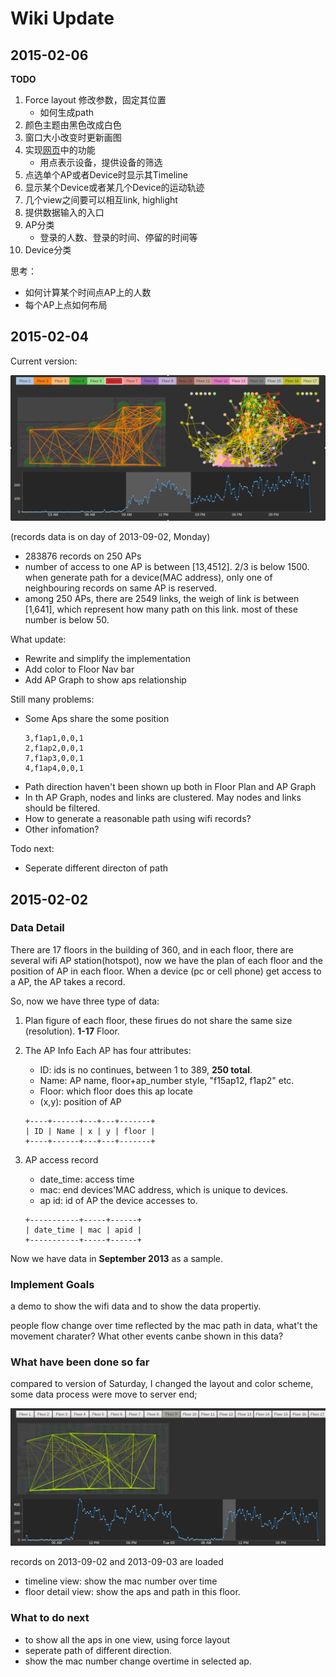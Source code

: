 # Wiki Update

## 2015-02-06

**TODO**

1. Force layout 修改参数，固定其位置
	- 如何生成path
2. 颜色主题由黑色改成白色
3. 窗口大小改变时更新画图
4. 实现[网页](http://apps.opendatacity.de/relog/)中的功能
	- 用点表示设备，提供设备的筛选
5. 点选单个AP或者Device时显示其Timeline
6. 显示某个Device或者某几个Device的运动轨迹
7. 几个view之间要可以相互link, highlight
8. 提供数据输入的入口
9. AP分类
	- 登录的人数、登录的时间、停留的时间等
10. Device分类

思考：

- 如何计算某个时间点AP上的人数
- 每个AP上点如何布局

## 2015-02-04

Current version:

![cur version](_img/0204-img-1.png)

(records data is on day of 2013-09-02, Monday)

- 283876 records on 250 APs
- number of access to one AP is between [13,4512].
		2/3 is below 1500.
		when generate path for a device(MAC address),
		only one of neighbouring records on same AP is reserved.
- among 250 APs, there are 2549 links, the weigh of link is between [1,641], which represent how many path on this link. most of these number is below 50.

What update:

- Rewrite and simplify the implementation
-	Add color to Floor Nav bar
- Add AP Graph to show aps relationship

Still many problems:

- Some Aps share the some position
	```
	3,f1ap1,0,0,1
	2,f1ap2,0,0,1
	7,f1ap3,0,0,1
	4,f1ap4,0,0,1
	```
- Path direction haven't been shown up both in Floor Plan and AP Graph
- In th AP Graph, nodes and links are clustered. May nodes and links should be filtered.
- How to generate a reasonable path using wifi records?
- Other infomation?

Todo next:

- Seperate different directon of path


## 2015-02-02

### Data Detail

There are 17 floors in the building of 360, and in each floor, there are several wifi AP station(hotspot),
now we have the plan of each floor and the position of AP in each floor.
When a device (pc or cell phone) get access to a AP, the AP takes a record.

So, now we have three type of data:

1. Plan figure of each floor, these firues do not share the same size (resolution). **1-17** Floor.

2. The AP Info
	Each AP has four attributes:
	- ID: ids is no continues, between 1 to 389, **250 total**.
	- Name: AP name, floor+ap_number style, "f15ap12, f1ap2" etc.
	- Floor: which floor does this ap locate
	- (x,y): position of AP

	```
	+----+------+---+---+-------+
	| ID | Name | x | y | floor |
	+----+------+---+---+-------+
	```
3. AP access record
	- date_time: access time
	- mac: end devices'MAC address, which is unique to devices.
	- ap id: id of AP the device accesses to.

	```
	+-----------+-----+------+
	| date_time | mac | apid |
	+-----------+-----+------+
	```
	
Now we have data in **September 2013** as a sample.

### Implement Goals

a demo to show the wifi data and to show the data propertiy.

people flow change over time reflected by the mac path in data, 
what't the movement charater? 
What other events canbe shown in this data?

### What have been done so far

compared to version of Saturday, I changed the layout and color scheme, 
some data process were move to server end;

![overview](_img/wifi-vis-1.png)

records on 2013-09-02 and 2013-09-03 are loaded

- timeline view: show the mac number over time
- floor detail view: show the aps and path in this floor.

### What to do next

- to show all the aps in one view, using force layout
- seperate path of different direction.
- show the mac number change overtime in selected ap.

